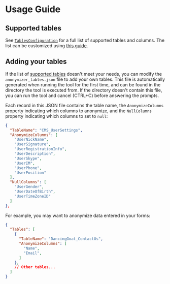 # Usage Guide

## Supported tables

See [`TablesConfiguration`](/src/Models/TablesConfiguration.cs) for a full list of supported tables and columns. The list can be customized using [this guide](#adding-your-tables).

## Adding your tables

If the list of [supported tables](#supported-tables) doesn't meet your needs, you can modify the `anonymizer_tables.json` file to add your own tables. This file is automatically generated when running the tool for the first time, and can be found in the directory the tool is executed from. If the directory doesn't contain this file, you can run the tool and cancel (CTRL+C) before answering the prompts.

Each record in this JSON file contains the table name, the `AnonymizeColumns` property indicating which columns to anonymize, and the `NullColumns` property indicating which columns to set to `null`:

```json
{
  "TableName": "CMS_UserSettings",
  "AnonymizeColumns": [
    "UserNickName",
    "UserSignature",
    "UserRegistrationInfo",
    "UserDescription",
    "UserSkype",
    "UserIM",
    "UserPhone",
    "UserPosition"
  ],
  "NullColumns": [
    "UserGender",
    "UserDateOfBirth",
    "UserTimeZoneID"
  ]
},
```

For example, you may want to anonymize data entered in your forms:

```json
{
  "Tables": [
    {
      "TableName": "DancingGoat_ContactUs",
      "AnonymizeColumns": [
        "Name",
        "Email",
      ]
    },
    // Other tables...
  ]
}
```
